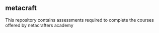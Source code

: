 ## metacraft
This repository contains assessments required to complete the courses offered by netacrafters academy
